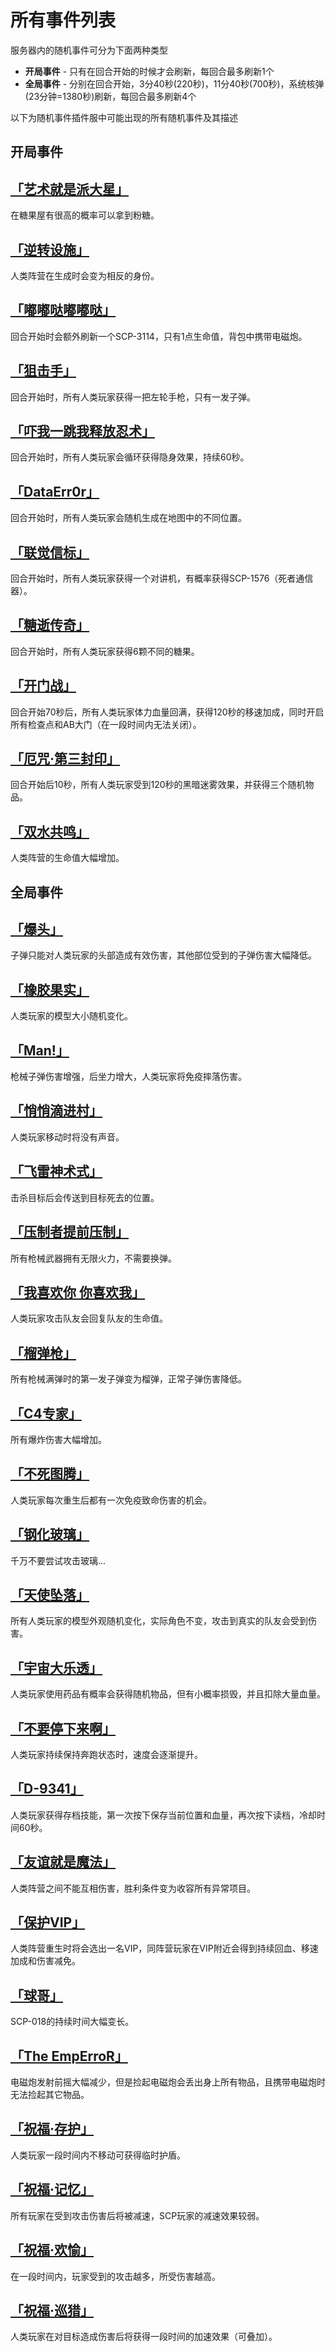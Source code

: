 # 所有事件列表

服务器内的随机事件可分为下面两种类型
- **开局事件** - 只有在回合开始的时候才会刷新，每回合最多刷新1个
- **全局事件** - 分别在回合开始，3分40秒(220秒)，11分40秒(700秒)，系统核弹(23分钟=1380秒)刷新，每回合最多刷新4个

以下为随机事件插件服中可能出现的所有随机事件及其描述

## 开局事件
## [「艺术就是派大星」](/src/docs/events/PinkCandyDay)
在糖果屋有很高的概率可以拿到粉糖。

## [「逆转设施」](/src/docs/events/ReversalTeam)
人类阵营在生成时会变为相反的身份。

## [「嘟嘟哒嘟嘟哒」](/src/docs/events/BadBone)
回合开始时会额外刷新一个SCP-3114，只有1点生命值，背包中携带电磁炮。

## [「狙击手」](/src/docs/events/OneRevolver)
回合开始时，所有人类玩家获得一把左轮手枪，只有一发子弹。

## [「吓我一跳我释放忍术」](/src/docs/events/Invisible)
回合开始时，所有人类玩家会循环获得隐身效果，持续60秒。

## [「DataErr0r」](/src/docs/events/DataError)
回合开始时，所有人类玩家会随机生成在地图中的不同位置。

## [「联觉信标」](/src/docs/events/IntercomBeacon)
回合开始时，所有人类玩家获得一个对讲机，有概率获得SCP-1576（死者通信器）。

## [「糖逝传奇」](/src/docs/events/CandyBag)
回合开始时，所有人类玩家获得6颗不同的糖果。

## [「开门战」](/src/docs/events/DoorWar)
回合开始70秒后，所有人类玩家体力血量回满，获得120秒的移速加成，同时开启所有检查点和AB大门（在一段时间内无法关闭）。

## [「厄咒·第三封印」](/src/docs/events/DarkFog)
回合开始后10秒，所有人类玩家受到120秒的黑暗迷雾效果，并获得三个随机物品。

## [「双水共鸣」](/src/docs/events/MoreHP)
人类阵营的生命值大幅增加。

## 全局事件

## [「爆头」](/src/docs/events/HeadShot)
子弹只能对人类玩家的头部造成有效伤害，其他部位受到的子弹伤害大幅降低。

## [「橡胶果实」](/src/docs/events/RandomPlayerSize)
人类玩家的模型大小随机变化。

## [「Man!」](/src/docs/events/ShotBigRecoil)
枪械子弹伤害增强，后坐力增大，人类玩家将免疫摔落伤害。

## [「悄悄滴进村」](/src/docs/events/PlayerSilentWalk)
人类玩家移动时将没有声音。

## [「飞雷神术式」](/src/docs/events/KillerTP)
击杀目标后会传送到目标死去的位置。

## [「压制者提前压制」](/src/docs/events/InfAmmo)
所有枪械武器拥有无限火力，不需要换弹。

## [「我喜欢你 你喜欢我」](/src/docs/events/FFHitGiveHP)
人类玩家攻击队友会回复队友的生命值。

## [「榴弹枪」](/src/docs/events/GrenadeGun)
所有枪械满弹时的第一发子弹变为榴弹，正常子弹伤害降低。

## [「C4专家」](/src/docs/events/ExplosivePro)
所有爆炸伤害大幅增加。

## [「不死图腾」](/src/docs/events/TotemOfUndying)
人类玩家每次重生后都有一次免疫致命伤害的机会。

## [「钢化玻璃」](/src/docs/events/BetterGlass)
千万不要尝试攻击玻璃...

## [「天使坠落」](/src/docs/events/AngelFall)
所有人类玩家的模型外观随机变化，实际角色不变，攻击到真实的队友会受到伤害。

## [「宇宙大乐透」](/src/docs/events/CosmicBigLotto)
人类玩家使用药品有概率会获得随机物品，但有小概率损毁，并且扣除大量血量。

## [「不要停下来啊」](/src/docs/events/RunSpeedUp)
人类玩家持续保持奔跑状态时，速度会逐渐提升。

## [「D-9341」](/src/docs/events/D9341)
人类玩家获得存档技能，第一次按下保存当前位置和血量，再次按下读档，冷却时间60秒。

## [「友谊就是魔法」](/src/docs/events/Friendship)
人类阵营之间不能互相伤害，胜利条件变为收容所有异常项目。

## [「保护VIP」](/src/docs/events/ProtectVIP)
人类阵营重生时将会选出一名VIP，同阵营玩家在VIP附近会得到持续回血、移速加成和伤害减免。

## [「球哥」](/src/docs/events/BallBro)
SCP-018的持续时间大幅变长。

## [「The EmpErroR」](/src/docs/events/EmpError)
电磁炮发射前摇大幅减少，但是捡起电磁炮会丢出身上所有物品，且携带电磁炮时无法捡起其它物品。

## [「祝福·存护」](/src/docs/events/CunHu_Preservation)
人类玩家一段时间内不移动可获得临时护盾。

## [「祝福·记忆」](/src/docs/events/JiYi_Rememberance)
所有玩家在受到攻击伤害后将被减速，SCP玩家的减速效果较弱。

## [「祝福·欢愉」](/src/docs/events/HuanYu_Elation)
在一段时间内，玩家受到的攻击越多，所受伤害越高。

## [「祝福·巡猎」](/src/docs/events/XunLie_Hunt)
人类玩家在对目标造成伤害后将获得一段时间的加速效果（可叠加）。